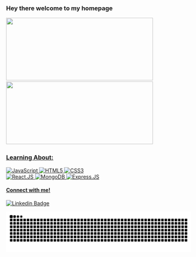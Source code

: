 ### Hey there welcome to my homepage 


<div align="justify">
  <a href="https://github.com/GianLCavalini">
  <img width="400em" height="170em" src="https://github-readme-stats.vercel.app/api?username=GianLCavalini&show_icons=true&theme=dark&include_all_commits=true&count_private=true"/>
  <img width="400em" height="170em" src="https://github-readme-stats.vercel.app/api/top-langs/?username=GianLCavalini&layout=compact&langs_count=4&theme=dark"/>
</div>
  
### Learning About:

![JavaScript](https://img.shields.io/badge/JavaScript-323330?style=for-the-badge&logo=javascript&logoColor=F7DF1E)
![HTML5](https://img.shields.io/badge/HTML5-E34F26?style=for-the-badge&logo=html5&logoColor=white)
![CSS3](https://img.shields.io/badge/CSS3-1572B6?style=for-the-badge&logo=css3&logoColor=white)  
![React.JS](https://img.shields.io/badge/React-20232A?style=for-the-badge&logo=react&logoColor=61DAFB)
![MongoDB](https://img.shields.io/badge/MongoDB-4EA94B?style=for-the-badge&logo=mongodb&logoColor=white)
![Express.JS](https://img.shields.io/badge/Express.js-000000?style=for-the-badge&logo=express&logoColor=white)

  
  
#### Connect with me!
[![Linkedin Badge](https://img.shields.io/badge/LinkedIn-0077B5?style=for-the-badge&logo=linkedin&logoColor=white)](https://www.linkedin.com/in/gian-lucca-9342b8232/)
  
![Snake animation](https://github.com/GianLCavalini/GianLCavalini/blob/output/github-contribution-grid-snake.svg)
